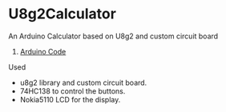 # U8g2Calculator
An Arduino Calculator based on U8g2 and custom circuit board

1. [Arduino Code](Calculator/Calculator.ino)

Used
- u8g2 library and custom circuit board.
- 74HC138 to control the buttons.
- Nokia5110 LCD for the display.